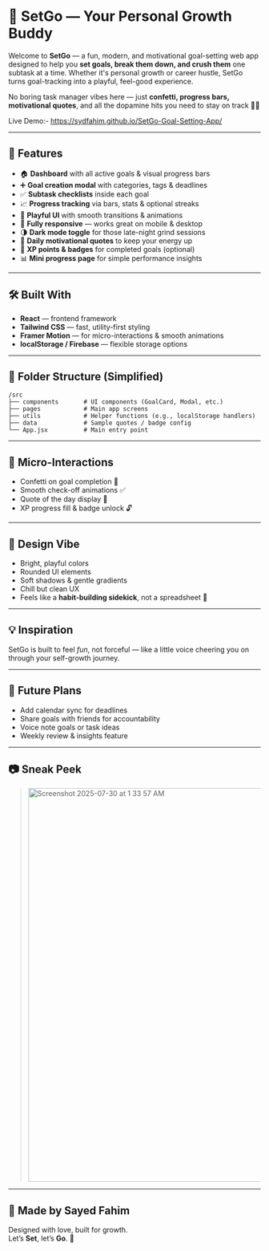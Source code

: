 # 🎯 SetGo — Your Personal Growth Buddy

Welcome to **SetGo** — a fun, modern, and motivational goal-setting web app designed to help you **set goals, break them down, and crush them** one subtask at a time. Whether it's personal growth or career hustle, SetGo turns goal-tracking into a playful, feel-good experience.

No boring task manager vibes here — just **confetti, progress bars, motivational quotes**, and all the dopamine hits you need to stay on track 💪✨

Live Demo:- https://sydfahim.github.io/SetGo-Goal-Setting-App/

---

## 🚀 Features

- 🏠 **Dashboard** with all active goals & visual progress bars  
- ➕ **Goal creation modal** with categories, tags & deadlines  
- ✅ **Subtask checklists** inside each goal  
- 📈 **Progress tracking** via bars, stats & optional streaks  
- 🎨 **Playful UI** with smooth transitions & animations  
- 📱 **Fully responsive** — works great on mobile & desktop  
- 🌗 **Dark mode toggle** for those late-night grind sessions  
- 💬 **Daily motivational quotes** to keep your energy up  
- 🏅 **XP points & badges** for completed goals (optional)  
- 📊 **Mini progress page** for simple performance insights  

---

## 🛠️ Built With

- **React** — frontend framework  
- **Tailwind CSS** — fast, utility-first styling  
- **Framer Motion** — for micro-interactions & smooth animations  
- **localStorage / Firebase** — flexible storage options  

---

## 📁 Folder Structure (Simplified)

```
/src
├── components       # UI components (GoalCard, Modal, etc.)
├── pages            # Main app screens
├── utils            # Helper functions (e.g., localStorage handlers)
├── data             # Sample quotes / badge config
└── App.jsx          # Main entry point
```

---

## 🎉 Micro-Interactions

- Confetti on goal completion 🎊  
- Smooth check-off animations ✅  
- Quote of the day display 🧠  
- XP progress fill & badge unlock 🔓  

---

## 🌈 Design Vibe

- Bright, playful colors  
- Rounded UI elements  
- Soft shadows & gentle gradients  
- Chill but clean UX  
- Feels like a **habit-building sidekick**, not a spreadsheet 📒

---

## 💡 Inspiration

SetGo is built to feel *fun*, not forceful — like a little voice cheering you on through your self-growth journey.

---

## 📌 Future Plans

- Add calendar sync for deadlines  
- Share goals with friends for accountability  
- Voice note goals or task ideas  
- Weekly review & insights feature  

---

## 📷 Sneak Peek

> <img width="1425" height="785" alt="Screenshot 2025-07-30 at 1 33 57 AM" src="https://github.com/user-attachments/assets/0d73d3ca-9a4c-4e24-aac7-a15405b40a46" />


---

## 🧠 Made by Sayed Fahim

Designed with love, built for growth.  
Let’s **Set**, let’s **Go**. 🚀
